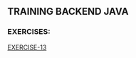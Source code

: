 ## TRAINING BACKEND JAVA
### EXERCISES:
[EXERCISE-13](https://github.com/sfvgekko/training-java/training-java-index/blob/main/README.md#exe-13)

